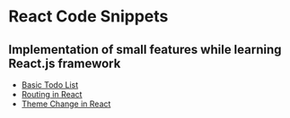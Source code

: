 # React Code Snippets
## Implementation of small features while learning React.js framework
- [Basic Todo List](https://hridayk.github.io/learning-react/)
- [Routing in React](https://hridayk.github.io/routing-in-react/)
- [Theme Change in React](https://hridayk.github.io/react-theme-change/)
